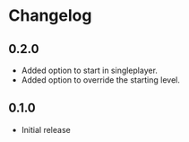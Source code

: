 ﻿# Changelog

## 0.2.0

- Added option to start in singleplayer.
- Added option to override the starting level.

## 0.1.0

- Initial release
